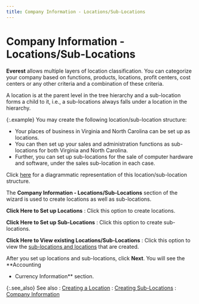 ```yaml
---
title: Company Information - Locations/Sub-Locations
---
```


# Company Information - Locations/Sub-Locations


**Everest** allows multiple layers  of location classification. You can categorize your company based on functions,  products, locations, profit centers, cost centers or any other criteria  and a combination of these criteria.


A location is at the parent level in the tree hierarchy and a sub-location  forms a child to it, i.e., a sub-locations always falls under a location  in the hierarchy.


{:.example}
You may create the following location/sub-location structure:

- Your places  of business in Virginia and North Carolina can be set up as locations.
- You can then  set up your sales and administration functions as sub-locations for both  Virginia and North Carolina.
- Further, you  can set up sub-locations for the sale of computer hardware and software,  under the sales sub-location in each case.


Click [here]({{site.sc_baseurl}}/misc/department_structure.html) for a diagrammatic  representation of this location/sub-location structure.


The **Company Information - Locations/Sub-Locations** section of the wizard is used to create locations as well as sub-locations.


**Click Here to Set up Locations**
: Click this option to create locations.


**Click Here to Set up Sub-Locations**
: Click this option to create sub-locations.


**Click Here to View existing Locations/Sub-Locations**
: Click this option to view the [sub-locations  and locations]({{site.sc_baseurl}}/options/locations-and-sub-locations/locations_and_departments.html) that are created.


After you set up locations and sub-locations, click **Next**.  You will see the **Accounting 
 - Currency Information** section.


{:.see_also}
See also
: [Creating a Location]({{site.sc_baseurl}}/options/locations-and-sub-locations/set-up-locations/creating_a_location.html)
: [Creating Sub-Locations]({{site.sc_baseurl}}/options/locations-and-sub-locations/set-up-sub-locations/setting_up_departments.html)
: [Company Information]({{site.sc_baseurl}}/the-company-creation-wizard/company/company_information.html)
